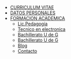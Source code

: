 <nav><ul>
        <li><a href="#">CURRICULUM VITAE </a></li>
        <li><a href="#">DATOS PERSONALES </a></li>
        <li><a href="#">FORMACION ACADEMICA </a>
            <ul><li><a href="">Lic.Pedagogia</a></li>
            <li><a href="">Tecnico en electronica</a></li>
            <li><a href="">Bachillerato U de G</a></li>
             <li><a href="">Bachillerato U de G</a></li>
           </li>
        <li><a href="#">Blog</a></li>
        <li><a href="#">Contacto</a></li>
    </ul></nav>

